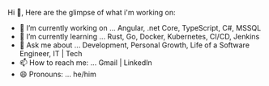 Hi 👋, Here are the glimpse of what i'm working on:

- 🔭 I’m currently working on ... Angular, .net Core, TypeScript, C#, MSSQL
- 🌱 I’m currently learning ... Rust, Go, Docker, Kubernetes, CI/CD, Jenkins
- 💬 Ask me about ... Development, Personal Growth, Life of a Software Engineer, IT | Tech
- 📫 How to reach me: ... <a href="mailto:kumarsachinguri@gmail.com" style="text-decoration: none;">Gmail</a> | <a href="https://www.linkedin.com/in/sachin-guri/" style="text-decoration: none;">LinkedIn</a>
- 😄 Pronouns: ... he/him
